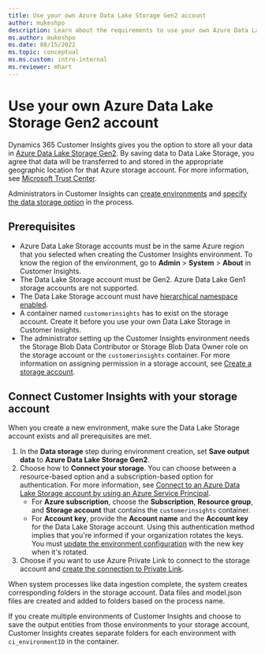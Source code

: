 ```yaml
---
title: Use your own Azure Data Lake Storage Gen2 account
author: mukeshpo
description: Learn about the requirements to use your own Azure Data Lake Storage account to store Customer Insights data.
ms.author: mukeshpo
ms.date: 08/15/2022
ms.topic: conceptual
ms.ms.custom: intro-internal
ms.reviewer: mhart
---
```


# Use your own Azure Data Lake Storage Gen2 account

Dynamics 365 Customer Insights gives you the option to store all your data in [Azure Data Lake Storage Gen2](/azure/storage/blobs/data-lake-storage-introduction). By saving data to Data Lake Storage, you agree that data will be transferred to and stored in the appropriate geographic location for that Azure storage account. For more information, see [Microsoft Trust Center](https://www.microsoft.com/trust-center).

Administrators in Customer Insights can [create environments](create-environment.md) and [specify the data storage option](create-environment.md#step-2-configure-data-storage) in the process.

## Prerequisites

- Azure Data Lake Storage accounts must be in the same Azure region that you selected when creating the Customer Insights environment. To know the region of the environment, go to **Admin** > **System** > **About** in Customer Insights.
- The Data Lake Storage account must be Gen2. Azure Data Lake Gen1 storage accounts are not supported.
- The Data Lake Storage account must have [hierarchical namespace enabled](/azure/storage/blobs/data-lake-storage-namespace).
- A container named `customerinsights` has to exist on the storage account. Create it before you use your own Data Lake Storage in Customer Insights.
- The administrator setting up the Customer Insights environment needs the Storage Blob Data Contributor or Storage Blob Data Owner role on the storage account or the `customerinsights` container. For more information on assigning permission in a storage account, see [Create a storage account](/azure/storage/common/storage-account-create?toc=%2Fazure%2Fstorage%2Fblobs%2Ftoc.json&tabs=azure-portal).

## Connect Customer Insights with your storage account

When you create a new environment, make sure the Data Lake Storage account exists and all prerequisites are met.

1. In the **Data storage** step during environment creation, set **Save output data** to **Azure Data Lake Storage Gen2**.
1. Choose how to **Connect your storage**. You can choose between a resource-based option and a subscription-based option for authentication. For more information, see [Connect to an Azure Data Lake Storage account by using an Azure Service Principal](connect-service-principal.md).
   - For **Azure subscription**, choose the **Subscription**, **Resource group**, and **Storage account** that contains the `customerinsights` container.
   - For **Account key**, provide the **Account name** and the **Account key** for the Data Lake Storage account. Using this authentication method implies that you're informed if your organization rotates the keys. You must [update the environment configuration](manage-environments.md#edit-an-existing-environment) with the new key when it's rotated.
1. Choose if you want to use Azure Private Link to connect to the storage account and [create the connection to Private Link](security-overview.md#set-up-an-azure-private-link).

When system processes like data ingestion complete, the system creates corresponding folders in the storage account. Data files and model.json files are created and added to folders based on the process name.

If you create multiple environments of Customer Insights and choose to save the output entities from those environments to your storage account, Customer Insights creates separate folders for each environment with `ci_environmentID` in the container.
